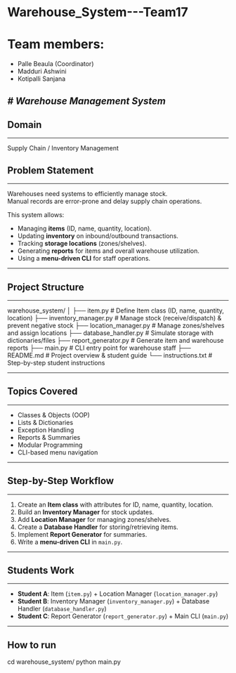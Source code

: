 # Warehouse_System---Team17

# Team members:
- Palle Beaula (Coordinator)
- Madduri Ashwini
- Kotipalli Sanjana


*# Warehouse Management System*
-----------------------------

## Domain
---------
Supply Chain / Inventory Management

## Problem Statement
---------------------
Warehouses need systems to efficiently manage stock.  
Manual records are error-prone and delay supply chain operations.  

This system allows:
- Managing **items** (ID, name, quantity, location).
- Updating **inventory** on inbound/outbound transactions.
- Tracking **storage locations** (zones/shelves).
- Generating **reports** for items and overall warehouse utilization.
- Using a **menu-driven CLI** for staff operations.

---
## Project Structure
---------------------
warehouse_system/
│
├── item.py              # Define Item class (ID, name, quantity, location)
├── inventory_manager.py # Manage stock (receive/dispatch) & prevent negative stock
├── location_manager.py  # Manage zones/shelves and assign locations
├── database_handler.py  # Simulate storage with dictionaries/files
├── report_generator.py  # Generate item and warehouse reports
├── main.py              # CLI entry point for warehouse staff
├── README.md            # Project overview & student guide
└── instructions.txt     # Step-by-step student instructions

---

## Topics Covered
------------------
- Classes & Objects (OOP)
- Lists & Dictionaries
- Exception Handling
- Reports & Summaries
- Modular Programming
- CLI-based menu navigation

---

## Step-by-Step Workflow
-------------------------
1. Create an **Item class** with attributes for ID, name, quantity, location.  
2. Build an **Inventory Manager** for stock updates.  
3. Add **Location Manager** for managing zones/shelves.  
4. Create a **Database Handler** for storing/retrieving items.  
5. Implement **Report Generator** for summaries.  
6. Write a **menu-driven CLI** in `main.py`.  

---

## Students Work
----------------
- **Student A**: Item (`item.py`) + Location Manager (`location_manager.py`)  
- **Student B**: Inventory Manager (`inventory_manager.py`) + Database Handler (`database_handler.py`)  
- **Student C**: Report Generator (`report_generator.py`) + Main CLI (`main.py`)  

---

## How to run
cd warehouse_system/
python main.py
